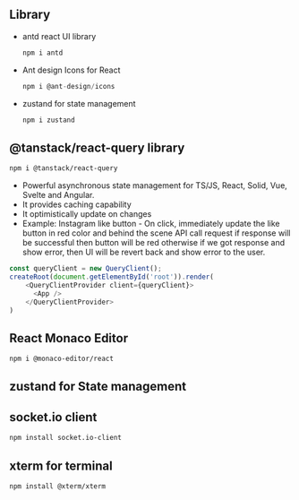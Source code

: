 ## Library
* antd react UI library
  ```JavaScript
  npm i antd
  ```
* Ant design Icons for React
  ```JavaScript
  npm i @ant-design/icons
  ```
* zustand for state management
  ```JavaScript
  npm i zustand
  ```
## @tanstack/react-query library
``` Bash
npm i @tanstack/react-query
```
* Powerful asynchronous state management for TS/JS, React, Solid, Vue, Svelte and Angular.
* It provides caching capability
* It optimistically update on changes
* Example: Instagram like button - On click, immediately update the like button in red color and behind the scene API call request if response will be successful then button will be red otherwise if we got response and show error, then UI will be revert back and show error to the user. 
``` TypeScript
const queryClient = new QueryClient();
createRoot(document.getElementById('root')).render(
    <QueryClientProvider client={queryClient}>
      <App />
    </QueryClientProvider>
)
```

## React Monaco Editor
``` Bash
npm i @monaco-editor/react
```
## zustand for State management

## socket.io client
``` Bash
npm install socket.io-client
```

## xterm for terminal
``` Bash
npm install @xterm/xterm
```